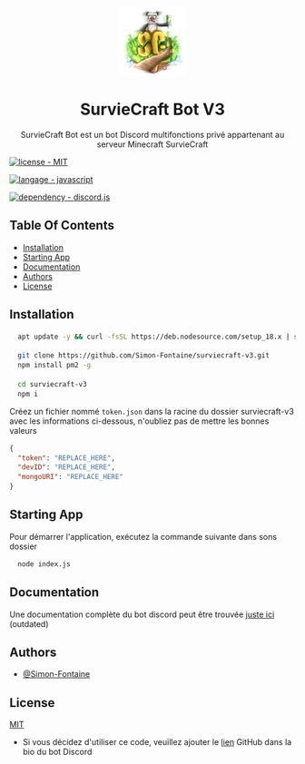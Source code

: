 <br/>
<p align="center">
  <a href="https://scbots.gitbook.io/surviecraft/" target="_blank">
    <img src="images/logo.png" alt="Logo" width="120" height="120">
  </a>

  <h1 align="center">SurvieCraft Bot V3</h1>

  <p align="center">
    SurvieCraft Bot est un bot Discord multifonctions privé appartenant au serveur Minecraft SurvieCraft
   </p>
</p>

[![license - MIT](https://img.shields.io/badge/license-MIT-green?logo=github&logoColor=white)](https://choosealicense.com/licenses/mit/)

[![langage - javascript](https://img.shields.io/badge/langage-javascript-yellow?logo=javascript&logoColor=white)](https://www.javascript.com/)

[![dependency - discord.js](https://img.shields.io/badge/dependency-discord.js-blue?logo=discord&logoColor=white)](https://discord.js.org/)

## Table Of Contents

- [Installation](#installation)
- [Starting App](#starting-app)
- [Documentation](#documentation)
- [Authors](#authors)
- [License](#license)

## Installation

```bash
  apt update -y && curl -fsSL https://deb.nodesource.com/setup_18.x | sudo -E bash - && apt install -y nodejs git

  git clone https://github.com/Simon-Fontaine/surviecraft-v3.git
  npm install pm2 -g

  cd surviecraft-v3
  npm i
```

Créez un fichier nommé `token.json` dans la racine du dossier surviecraft-v3 avec les informations ci-dessous, n'oubliez pas de mettre les bonnes valeurs

```json
{
  "token": "REPLACE_HERE",
  "devID": "REPLACE_HERE",
  "mongoURI": "REPLACE_HERE"
}
```

## Starting App

Pour démarrer l'application, exécutez la commande suivante dans sons dossier

```bash
  node index.js
```

## Documentation

Une documentation complète du bot discord peut être trouvée [juste ici](https://scbots.gitbook.io/surviecraft/) (outdated)

## Authors

- [@Simon-Fontaine](https://github.com/Simon-Fontaine)

## License

[MIT](https://choosealicense.com/licenses/mit/)

- Si vous décidez d'utiliser ce code, veuillez ajouter le [lien](https://github.com/Simon-Fontaine/surviecraft-v3) GitHub dans la bio du bot Discord
